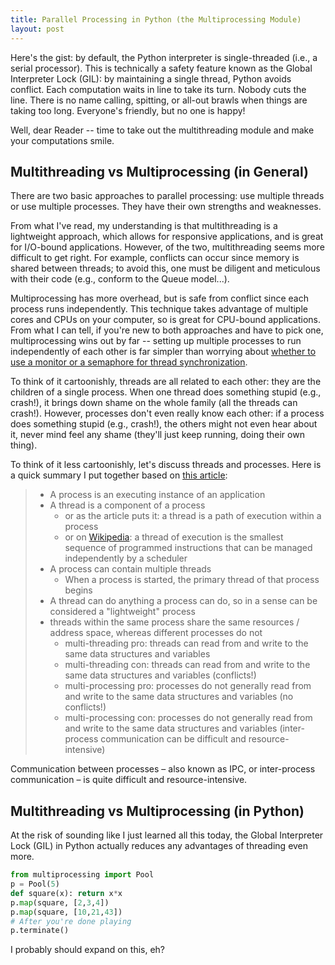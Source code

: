 ```yaml
---
title: Parallel Processing in Python (the Multiprocessing Module)
layout: post
---
```


Here's the gist: by default, the Python interpreter is single-threaded (i.e., a serial processor). This is
technically a safety feature known as the Global Interpreter Lock (GIL): by maintaining
a single thread, Python avoids conflict.  Each computation waits in line to take its turn.  Nobody cuts
the line. There is no name calling, spitting, or all-out brawls when things are taking too long. Everyone's friendly, 
but no one is happy!

Well, dear Reader -- time to take out the multithreading module and make your computations smile.  

## Multithreading vs Multiprocessing (in General)
There are two basic approaches to parallel processing: use multiple threads or use multiple 
processes.  They have their own strengths and weaknesses.

From what I've read, my understanding is that multithreading is a lightweight approach, which allows
for responsive applications, and is great for I/O-bound applications.  However, of the two, multithreading seems 
more difficult to get right. For example, conflicts can occur since memory is shared
between threads; to avoid this, one must be diligent and meticulous with their code (e.g., conform to the
Queue model...).   

Multiprocessing has more overhead, but is safe from conflict since each process runs independently.  This
technique takes advantage of multiple cores and CPUs on your computer, so is great for CPU-bound
applications.  From what I can tell, if you're new to both approaches and have to pick one, multiprocessing wins 
out by far -- setting up multiple processes to run independently of each other is far simpler than worrying
about 
[whether to use a monitor or a semaphore for thread synchronization](http://www.programmerinterview.com/index.php/operating-systems/monitors-vs-semaphores/).

To think of it cartoonishly, threads are all related to each other: they are the children of a single 
process.  When one thread does something stupid (e.g., crash!), it brings down shame on the whole family
(all the threads can crash!).  However, processes don't even really know each other: if a process does something
stupid (e.g., crash!), the others might not even hear about it, never mind feel any shame (they'll just keep running,
doing their own thing).

To think of it less cartoonishly, let's discuss threads and processes.  Here is a quick summary I put together
based on [this article](http://www.programmerinterview.com/index.php/operating-systems/thread-vs-process/):
> * A process is an executing instance of an application
> * A thread is a component of a process
>   - or as the article puts it: a thread is a path of execution within a process
>   - or on [Wikipedia](https://en.wikipedia.org/wiki/Thread_(computing)): a thread of execution is the smallest sequence of programmed instructions that can be managed independently by a scheduler
> * A process can contain multiple threads
>   - When a process is started, the primary thread of that process begins
> * A thread can do anything a process can do, so in a sense can be considered a "lightweight" process
> * threads within the same process share the same resources / address space, whereas different processes do not
>   - multi-threading pro: threads can read from and write to the same data structures and variables
>   - multi-threading con: threads can read from and write to the same data structures and variables (conflicts!)
>   - multi-processing pro: processes do not generally read from and write to the same data structures and variables (no conflicts!)
>   - multi-processing con: processes do not generally read from and write to the same data structures and variables (inter-process communication can be difficult and resource-intensive)


Communication between processes – also known as IPC, or inter-process communication – is quite difficult and resource-intensive.

## Multithreading vs Multiprocessing (in Python)
At the risk of sounding like I just learned all this today, the Global Interpreter Lock (GIL) in Python actually 
reduces any advantages of threading even more.  



```python
from multiprocessing import Pool
p = Pool(5)
def square(x): return x*x
p.map(square, [2,3,4])
p.map(square, [10,21,43])
# After you're done playing
p.terminate()
```

I probably should expand on this, eh?

